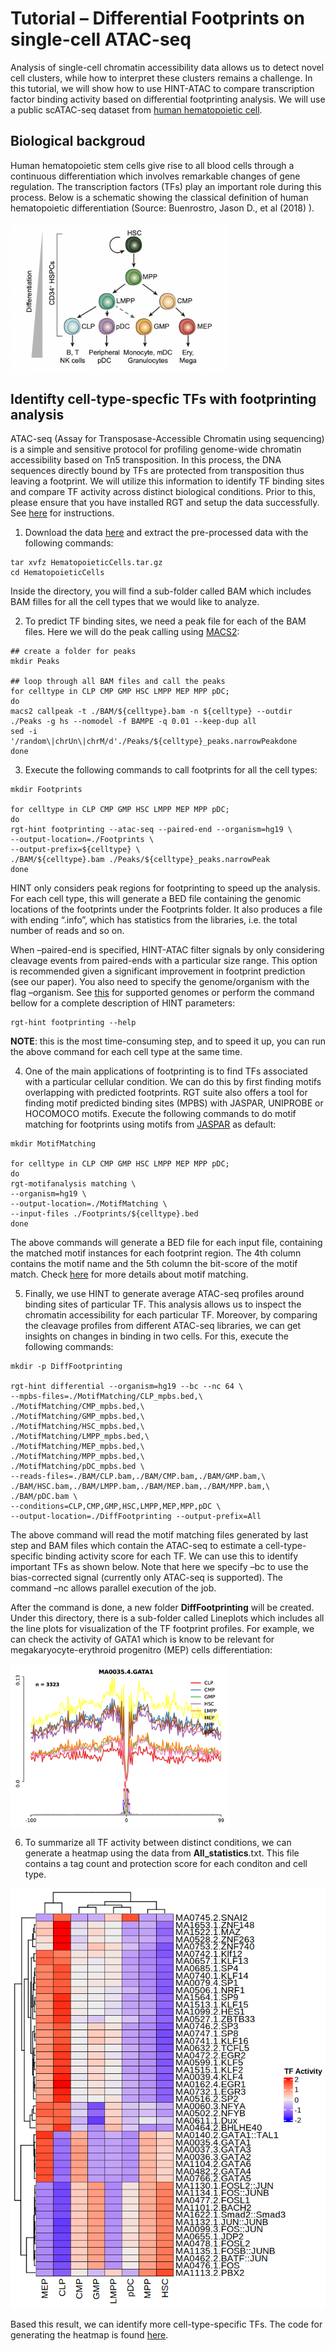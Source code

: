 # Tutorial –  Differential Footprints on single-cell ATAC-seq

Analysis of single-cell chromatin accessibility data allows us to detect novel cell clusters, while how to interpret these clusters remains a challenge. In this tutorial, we will show how to use HINT-ATAC to compare transcription factor binding activity based on differential footprinting analysis. We will use a public scATAC-seq dataset from [human hematopoietic cell](https://www.cell.com/cell/fulltext/S0092-8674(18)30446-X).

## Biological backgroud
Human hematopoietic stem cells give rise to all blood cells through a continuous differentiation which involves remarkable changes of gene regulation. The transcription factors (TFs) play an important role during this process. Below is a schematic showing the classical definition of human hematopoietic differentiation (Source: Buenrostro, Jason D., et al (2018) ). 

<img src="../_static/hint/hsc.png" width="350" align="center">

## Identifty cell-type-specfic TFs with footprinting analysis
ATAC-seq (Assay for Transposase-Accessible Chromatin using sequencing) is a simple and sensitive protocol for profiling genome-wide chromatin accessibility based on Tn5 transposition. In this process, the DNA sequences directly bound by TFs are protected from transposition thus leaving a footprint. We will utilize this information to identify TF binding sites and compare TF activity across distinct biological conditions. Prior to this, please ensure that you have installed RGT and setup the data successfully. See [here](https://reg-gen.readthedocs.io/en/latest/rgt/installation.html) for instructions.

1. Download the data [here](https://costalab.ukaachen.de/open_data/scOpen/HematopoieticCells/HematopoieticCells.tar.gz) and extract the pre-processed data with the following commands:

```shell
tar xvfz HematopoieticCells.tar.gz
cd HematopoieticCells
```

Inside the directory, you will find a sub-folder called BAM which includes BAM filles for all the cell types that we would like to analyze.

2. To predict TF binding sites, we need a peak file for each of the BAM files. Here we will do the peak calling using [MACS2](https://genomebiology.biomedcentral.com/articles/10.1186/gb-2008-9-9-r137):

```shell
## create a folder for peaks
mkdir Peaks

## loop through all BAM files and call the peaks
for celltype in CLP CMP GMP HSC LMPP MEP MPP pDC;
do
macs2 callpeak -t ./BAM/${celltype}.bam -n ${celltype} --outdir ./Peaks -g hs --nomodel -f BAMPE -q 0.01 --keep-dup all
sed -i '/random\|chrUn\|chrM/d'./Peaks/${celltype}_peaks.narrowPeakdone
done
```

3. Execute the following commands to call footprints for all the cell types:
```shell
mkdir Footprints

for celltype in CLP CMP GMP HSC LMPP MEP MPP pDC;
do
rgt-hint footprinting --atac-seq --paired-end --organism=hg19 \
--output-location=./Footprints \
--output-prefix=${celltype} \
./BAM/${celltype}.bam ./Peaks/${celltype}_peaks.narrowPeak
done
```

HINT only considers peak regions for footprinting to speed up the analysis. For each cell type, this will generate a BED file containing the genomic locations of the footprints under the Footprints folder. It also produces a file with ending “.info”, which has statistics from the libraries, i.e. the total number of reads and so on.

When –paired-end is specified, HINT-ATAC filter signals by only considering cleavage events from paired-ends with a particular size range.  This option is recommended given a significant improvement in footprint prediction (see our paper). You also need to specify the genome/organism with the flag –organism. See [this](https://reg-gen.readthedocs.io/en/latest/rgt/setup_data.html) for supported genomes or perform the command bellow for a complete description of HINT parameters:

```shell
rgt-hint footprinting --help
```

**NOTE**: this is the most time-consuming step, and to speed it up, you can run the above command for each cell type at the same time.

4. One of the main applications of footprinting is to find TFs associated with a particular cellular condition. We can do this by first finding motifs overlapping with predicted footprints. RGT suite also offers a tool for finding motif predicted binding sites (MPBS) with JASPAR, UNIPROBE or HOCOMOCO motifs. Execute the following commands to do motif matching for footprints using motifs from [JASPAR](http://jaspar.genereg.net/) as default:

```shell
mkdir MotifMatching

for celltype in CLP CMP GMP HSC LMPP MEP MPP pDC;
do
rgt-motifanalysis matching \
--organism=hg19 \
--output-location=./MotifMatching \
--input-files ./Footprints/${celltype}.bed
done
```

The above commands will generate a BED file for each input file, containing the matched motif instances for each footprint region. The 4th column contains the motif name and the 5th column the bit-score of the motif match. Check [here](https://reg-gen.readthedocs.io/en/latest/motif_analysis/introduction.html) for more details about motif matching.

5. Finally, we use HINT to generate average ATAC-seq profiles around binding sites of particular TF. This analysis allows us to inspect the chromatin accessibility for each particular TF. Moreover, by comparing the cleavage profiles from different ATAC-seq libraries, we can get insights on changes in binding in two cells. For this, execute the following commands:

```shell
mkdir -p DiffFootprinting

rgt-hint differential --organism=hg19 --bc --nc 64 \
--mpbs-files=./MotifMatching/CLP_mpbs.bed,\
./MotifMatching/CMP_mpbs.bed,\
./MotifMatching/GMP_mpbs.bed,\
./MotifMatching/HSC_mpbs.bed,\
./MotifMatching/LMPP_mpbs.bed,\
./MotifMatching/MEP_mpbs.bed,\
./MotifMatching/MPP_mpbs.bed,\
./MotifMatching/pDC_mpbs.bed \
--reads-files=./BAM/CLP.bam,./BAM/CMP.bam,./BAM/GMP.bam,\
./BAM/HSC.bam,./BAM/LMPP.bam,./BAM/MEP.bam,./BAM/MPP.bam,\
./BAM/pDC.bam \
--conditions=CLP,CMP,GMP,HSC,LMPP,MEP,MPP,pDC \
--output-location=./DiffFootprinting --output-prefix=All
```

The above command will read the motif matching files generated by last step and BAM files which contain the ATAC-seq to estimate a cell-type-specific binding activity score for each TF. We can use this to identify important TFs as shown below. Note that here we specify –bc to use the bias-corrected signal (currently only  ATAC-seq is supported). The command –nc allows parallel execution of the job.

After the command is done, a new folder **DiffFootprinting** will be created. Under this directory, there is a sub-folder called Lineplots which includes all the line plots for visualization of the TF footprint profiles. For example, we can check the activity of GATA1 which is know to be relevant for megakaryocyte-erythroid progenitro (MEP) cells differentiation:

<img src="../_static/hint/gata1.png" width="350" align="center">

6. To summarize all TF activity between distinct conditions, we can generate a heatmap using the data from **All_statistics**.txt. This file contains a tag count  and protection score for each conditon and cell type.

<img src="../_static/hint/heatmap.png" width="650" class="center">

Based this result, we can identify more cell-type-specific TFs. The code for generating the heatmap is found [here](../_static/hint/plot_heatmap.html).
